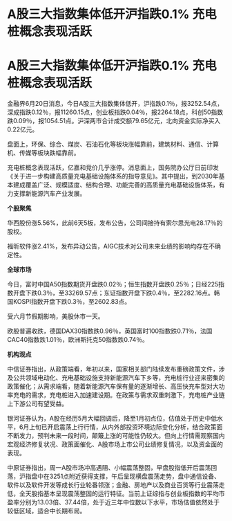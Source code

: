 # A股三大指数集体低开沪指跌0.1% 充电桩概念表现活跃

# A股三大指数集体低开沪指跌0.1% 充电桩概念表现活跃

金融界6月20日消息，今日A股三大指数集体低开，沪指跌0.1％，报3252.54点，深成指跌0.12％，报11260.15点，创业板指跌0.04％，报2264.18点，科创50指数跌0.09％，报1054.51点。沪深两市合计成交额79.65亿元，北向资金实际净买入0.22亿元。

盘面上，环保、综合、煤炭、石油石化等板块涨幅靠前，建筑材料、通信、计算机、传媒等板块跌幅靠前。

充电桩概念表现活跃，亿嘉和竞价几乎涨停。消息面上，国务院办公厅日前印发《关于进一步构建高质量充电基础设施体系的指导意见》。其中提出，到2030年基本建成覆盖广泛、规模适度、结构合理、功能完善的高质量充电基础设施体系，有力支撑新能源汽车产业发展。

**个股聚焦**

华西股份涨5.56%，此前6天5板，发布公告，公司间接持有索尔思光电28.17％的股权。

福昕软件涨2.41%，发布异动公告，AIGC技术对公司未来业绩的影响均存在不确定性。

**全球市场**

今日，富时中国A50指数期货开盘跌0.02％；恒生指数开盘跌0.25％；日经225指数开盘下跌0.3％，至33269.57点；东证指数开盘下跌0.4％，至2282.16点。韩国KOSPI指数开盘下跌0.3％，至2602.83点。

受六月节假期影响，美股休市一天。

欧股普遍收跌，德国DAX30指数跌0.96％，英国富时100指数跌0.71％，法国CAC40指数跌1.01％，欧洲斯托克50指数跌0.74％。

**机构观点**

中信证券指出，从政策端看，年初以来，国家相关部门陆续发布重磅政策文件，涉及公共领域电动化、充电基础设施支持新能源汽车下乡等，充电桩行业迎来密集的政策催化；从需求端看，随着新能源汽车保有量的逐渐增长、高压快充车型对大功率充电的需求，充电桩进入加速建设期。在政策与需求双重刺激下，充电桩产业链上下游公司有望受益。

银河证券认为，A股在经历5月大幅回调后，降至1月初点位，估值处于历史中低水平，6月上旬已开启震荡上行行情，从内外部投资环境边际变化分析，结合政策面不断发力，预判未来一段时间，颠簸上涨的可能性仍较大。但向上行情需观察国内宏观经济修复状况、政策面催化、A股市场上市公司业绩修复情况，以及资金面的表现。

中原证券指出，周一A股市场冲高遇阻、小幅震荡整固，早盘股指低开后震荡回落，沪指盘中在3251点附近获得支撑，午后呈现横盘震荡走势，盘中通信设备、软件以及软件开发等成长行业轮番领涨；金融、房地产以及商业百货等行业震荡走低，全天股指基本呈现震荡整固的运行特征。当前上证综指与创业板指数的平均市盈率分别为13.03倍、37.44倍，处于近三年中位数以下水平，市场估值依然处于较低区域，适合中长期布局。

